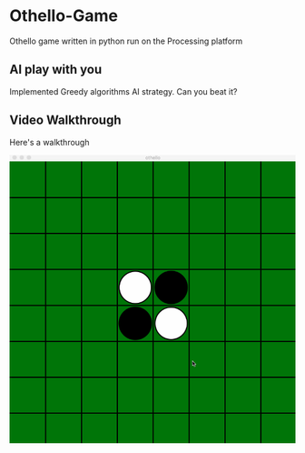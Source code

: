 # Othello-Game
Othello game written in python run on the Processing platform


## AI play with you
Implemented Greedy algorithms AI strategy. 
Can you beat it?

## Video Walkthrough

Here's a walkthrough

<img src='Othello.gif' title='Video Walkthrough' width='' alt='Video Walkthrough' />
